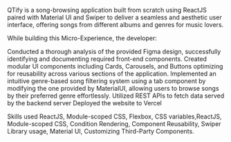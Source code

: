 QTify is a song-browsing application built from scratch using ReactJS paired with Material UI and Swiper to deliver a seamless and aesthetic user interface, offering songs from different albums and genres for music lovers.

While building this Micro-Experience, the developer:

Conducted a thorough analysis of the provided Figma design, successfully identifying and documenting required front-end components.
Created modular UI components including Cards, Carousels, and Buttons optimizing for reusability across various sections of the application.
Implemented an intuitive genre-based song filtering system using a tab component by modifying the one provided by MaterialUI, allowing users to browse songs by their preferred genre effortlessly.
Utilized REST APIs to fetch data served by the backend server
Deployed the website to Vercel


Skills used
ReactJS, Module-scoped CSS, Flexbox, CSS variables,ReactJS, Module-scoped CSS, Condition Rendering, Component Reusability, Swiper Library usage, Material UI, Customizing Third-Party Components.

